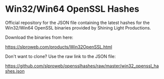 Win32/Win64 OpenSSL Hashes
==========================

Official repository for the JSON file containing the latest hashes for the Win32/Win64 OpenSSL binaries provided by Shining Light Productions.

Download the binaries from here:

https://slproweb.com/products/Win32OpenSSL.html

Don't want to clone?  Use the raw link to the JSON file:

https://github.com/slproweb/opensslhashes/raw/master/win32_openssl_hashes.json
